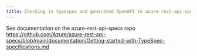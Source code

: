 ```yaml
---
title: Checking in typespec and generated OpenAPI to azure-rest-api-specs repo
---
```


See documentation on the azure-rest-api-specs repo https://github.com/Azure/azure-rest-api-specs/blob/main/documentation/Getting-started-with-TypeSpec-specifications.md
